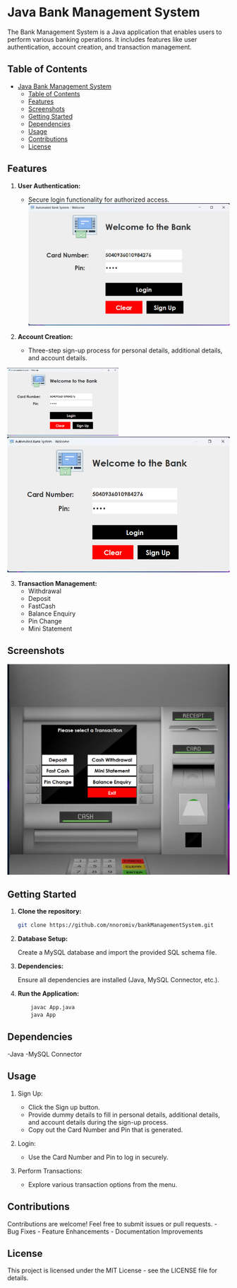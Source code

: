 # Java Bank Management System

The Bank Management System is a Java application that enables users to perform various banking operations. It includes features like user authentication, account creation, and transaction management.

## Table of Contents

- [Java Bank Management System](#java-bank-management-system)
  - [Table of Contents](#table-of-contents)
  - [Features](#features)
  - [Screenshots](#screenshots)
  - [Getting Started](#getting-started)
  - [Dependencies](#dependencies)
  - [Usage](#usage)
  - [Contributions](#contributions)
  - [License](#license)

## Features

1. **User Authentication:**
   - Secure login functionality for authorized access.
![Login Preview](lib/images/login.png)

2. **Account Creation:**
   - Three-step sign-up process for personal details, additional details, and account details.
<!-- Personal Preview -->
<img src="lib/images/login.png" alt="Personal Preview" style="display:inline-block; width:50%; margin-right: 20px;">

<!-- Additional Preview -->
<img src="lib/images/login.png" alt="Additional Preview" style="display:inline-block; margin-right: 20px;">

3. **Transaction Management:**
   - Withdrawal
   - Deposit
   - FastCash
   - Balance Enquiry
   - Pin Change
   - Mini Statement

## Screenshots

![Transaction Preview](lib/images/transaction.png)

## Getting Started

1. **Clone the repository:**

    ```bash
    git clone https://github.com/nnoromiv/bankManagementSystem.git
    ```

2. **Database Setup:**

    Create a MySQL database and import the provided SQL schema file.

3. **Dependencies:**

    Ensure all dependencies are installed (Java, MySQL Connector, etc.).

4. **Run the Application:**

    ```bash
        javac App.java
        java App
    ```

## Dependencies

-Java
-MySQL Connector

## Usage

1. Sign Up:

   - Click the Sign up button.
   - Provide dummy details to fill in personal details, additional details, and account details during the sign-up process.
   - Copy out the Card Number and Pin that is generated.

2. Login:

    - Use the Card Number and Pin to log in securely.
  
3. Perform Transactions:

    - Explore various transaction options from the menu.

## Contributions

Contributions are welcome! Feel free to submit issues or pull requests.
    - Bug Fixes
    - Feature Enhancements
    - Documentation Improvements

## License

This project is licensed under the MIT License - see the LICENSE file for details.
